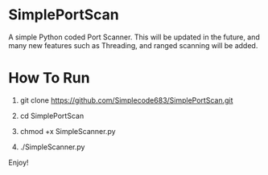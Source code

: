 # SimplePortScan
A simple Python coded Port Scanner.
This will be updated in the future, and many new features such as Threading, and ranged scanning will be added.

# How To Run
1. git clone https://github.com/Simplecode683/SimplePortScan.git

2. cd SimplePortScan

3.  chmod +x SimpleScanner.py

4. ./SimpleScanner.py

Enjoy! 
